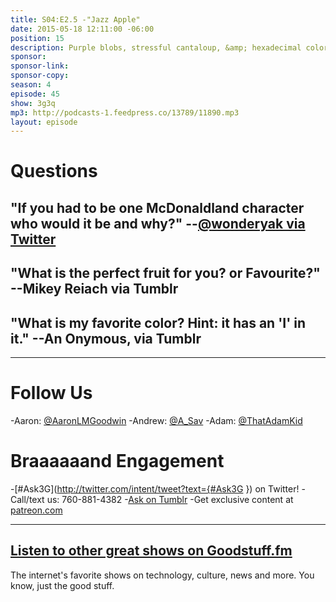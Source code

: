 ```yaml
---
title: S04:E2.5 -"Jazz Apple"
date: 2015-05-18 12:11:00 -06:00
position: 15
description: Purple blobs, stressful cantaloup, &amp; hexadecimal colors.
sponsor:
sponsor-link:
sponsor-copy:
season: 4
episode: 45
show: 3g3q
mp3: http://podcasts-1.feedpress.co/13789/11890.mp3
layout: episode
---
```


# Questions

## "If you had to be one McDonaldland character who would it be and why?" --[@wonderyak via Twitter](http://twitter.com/wonderyak/status/586226023278096385)

## "What is the perfect fruit for you? or Favourite?" --Mikey Reiach via Tumblr

## "What is my favorite color? Hint: it has an 'I' in it." --An Onymous, via Tumblr

***

# Follow Us
-Aaron: [@AaronLMGoodwin](http://twitter.com/aaronlmgoodwin)
-Andrew: [@A_Sav](http://twitter.com/a_sav)
-Adam: [@ThatAdamKid](http://twitter.com/thatadamkid)

# Braaaaaand Engagement
-[#Ask3G](http://twitter.com/intent/tweet?text={#Ask3G }) on Twitter!
-Call/text us: 760-881-4382
-[Ask on Tumblr](http://3g3q.co/ask)
-Get exclusive content at [patreon.com](http://www.patreon.com/3g3q)

***

## [Listen to other great shows on Goodstuff.fm](http://goodstuff.fm/)
The internet's favorite shows on technology, culture, news and more. You know, just the good stuff.

